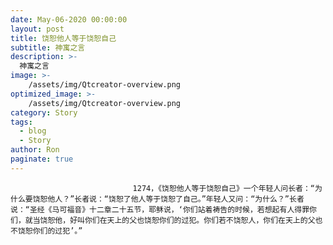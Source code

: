 ```yaml
---
date: May-06-2020 00:00:00
layout: post
title: 饶恕他人等于饶恕自己
subtitle: 神寓之言
description: >-
  神寓之言
image: >-
    /assets/img/Qtcreator-overview.png
optimized_image: >-
    /assets/img/Qtcreator-overview.png
category: Story
tags:
  - blog
  - Story
author: Ron
paginate: true
---
```


							　　1274，《饶恕他人等于饶恕自己》一个年轻人问长者：“为什么要饶恕他人？”长者说：“饶恕了他人等于饶恕了自己。”年轻人又问：“为什么？”长者说：“圣经《马可福音》十二章二十五节，耶稣说，‘你们站着祷告的时候，若想起有人得罪你们，就当饶恕他，好叫你们在天上的父也饶恕你们的过犯。你们若不饶恕人，你们在天上的父也不饶恕你们的过犯’。”
							
							
						